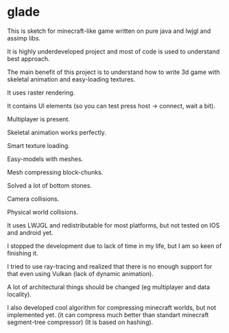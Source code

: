 # glade


This is sketch for minecraft-like game written on pure java and lwjgl and assimp libs.


It is highly underdeveloped project and most of code is used to understand best approach.

The main benefit of this project is to understand how to write 3d game with skeletal animation and easy-loading textures.

It uses raster rendering.

It contains UI elements (so you can test press host -> connect, wait a bit).

Multiplayer is present.

Skeletal animation works perfectly.

Smart texture loading.

Easy-models with meshes.


Mesh compressing block-chunks.

Solved a lot of bottom stones.

Camera collisions.

Physical world collisions.

It uses LWJGL and redistributable for most platforms, but not tested on IOS and android yet.

I stopped the development due to lack of time in my life, but I am so keen of finishing it.

I tried to use ray-tracing and realized that there is no enough support for that even using Vulkan (lack of dynamic animation).

A lot of architectural things should be changed (eg multiplayer and data locality).

I also developed cool algorithm for compressing minecraft worlds, but not implemented yet. (it can compress much better than standart minecraft segment-tree compressor) (It is based on hashing).

